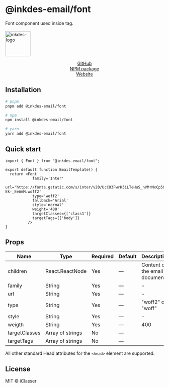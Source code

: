 # @inkdes-email/font

Font component used inside <Head> tag.
<br />
<br />
<img width="80" height="80" alt="inkdes-logo" src="https://github.com/user-attachments/assets/8e885609-d2bb-46ab-a760-ae896757ff60" />
<br />

<div style='text-align:center'>
  <a href='https://github.com/iClasser/inkdes-email-comps'>GitHub<a>
  </hr>
</div>


<div style='text-align:center'>
  <a href='https://www.npmjs.com/package/@inkdes-email/components'>NPM package<a>
  </hr>
</div>


<div style='text-align:center'>
  <a href='https://inkdes.com'>Website<a>
  </hr>
</div>

## Installation

```bash
# pnpm
pnpm add @inkdes-email/font

# npm
npm install @inkdes-email/font

# yarn
yarn add @inkdes-email/font
```

## Quick start

```tsx
import { Font } from "@inkdes-email/font";

export default function EmailTemplate() {
  return <Font 
            family='Inter'
            url='https://fonts.gstatic.com/s/inter/v20/UcCO3FwrK3iLTeHuS_nVMrMxCp50SjIw2boKoduKmMEVuLyfAZJhiJ-Ek-_EeAmM.woff2'
            type='woff2'
            fallback='Arial'
            style='normal'
            weight='400'
            targetClasses={['class1']}
            targetTags={['body']}
          />
}
```

## Props

| Name     | Type                   | Required | Default | Description                         |
| -------- | ---------------------- | -------- | ------- | ----------------------------------- |
| children | React.ReactNode        | Yes      | —       | Content of the email document       |
| family | String        | Yes      | —       | -       |
| url | String        | Yes      | —       | -       |
| type | String        | Yes      | —       | "woff2" or "woff"       |
| style | String        | Yes      | —       | -       |
| weigth | String        | Yes      | —       | 400       |
| targetClasses | Array of strings        | No      | —       |        |
| targetTags | Array of strings        | No      | —       |        |

All other standard Head attributes for the `<head>` element are supported.

## License

MIT © iClasser
